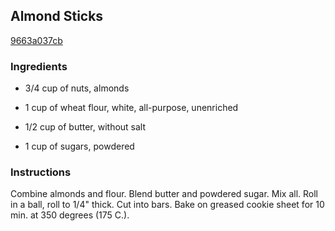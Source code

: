 ## Almond Sticks

[9663a037cb](http://online-cookbook.com/goto/cook/rpage/00001D)

### Ingredients

 - 3/4 cup of nuts, almonds

 - 1 cup of wheat flour, white, all-purpose, unenriched

 - 1/2 cup of butter, without salt

 - 1 cup of sugars, powdered

### Instructions

Combine almonds and flour. Blend butter and powdered sugar. Mix all. Roll in a ball, roll to 1/4" thick. Cut into bars. Bake on greased cookie sheet for 10 min. at 350 degrees (175 C.).